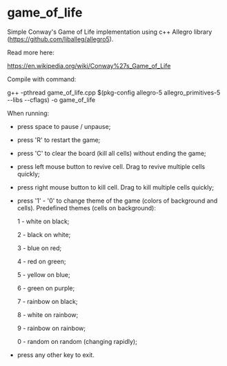# game_of_life
Simple Conway's Game of Life implementation using c++ Allegro library (https://github.com/liballeg/allegro5).

Read more here:

https://en.wikipedia.org/wiki/Conway%27s_Game_of_Life

Compile with command:

g++ -pthread game_of_life.cpp $(pkg-config allegro-5 allegro_primitives-5 --libs --cflags) -o game_of_life

When running:
- press space to pause / unpause;
- press 'R' to restart the game;
- press 'C' to clear the board (kill all cells) without ending the game;
- press left mouse button to revive cell. Drag to revive multiple cells quickly;
- press right mouse button to kill cell. Drag to kill multiple cells quickly;
- press '1' - '0' to change theme of the game (colors of background and cells). Predefined themes (cells on background):

  1 - white on black;

  2 - black on white;

  3 - blue on red;

  4 - red on green;

  5 - yellow on blue;

  6 - green on purple;

  7 - rainbow on black;

  8 - white on rainbow;

  9 - rainbow on rainbow;

  0 - random on random (changing rapidly);
  
- press any other key to exit.
